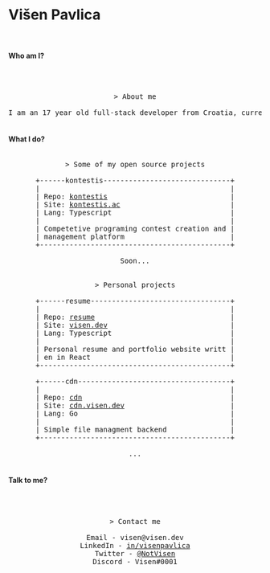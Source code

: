 
#  Višen Pavlica
<br>

#### Who am I?
<br>
<pre>
<div align="center">
> About me<br>
I am an 17 year old full-stack developer from Croatia, currenly in my final year of high school. I am always working on personal and professional projects, learning new technologies, improving my skills and I am always looking forward to new opertunities. Apart from software development and enjoy playing chess and competetive programing.
</div>
</pre>

#### What  I do?
<pre>
<div align="center">
> Some of my open source projects<br>
+------kontestis------------------------------+
|                                             |
| Repo: <a href="https://github.com/ItKlubBozoLagan/kontestis">kontestis</a>                             |
| Site: <a href="https://kontestis.ac">kontestis.ac</a>                          |
| Lang: Typescript                            |
|                                             |
| Competetive programing contest creation and |
| management platform                         |
+---------------------------------------------+

Soon...


> Personal projects<br>
+------resume---------------------------------+
|                                             |
| Repo: <a href="https://github.com/VisenP/resume">resume</a>                                |
| Site: <a href="https://visen.dev">visen.dev</a>                             |
| Lang: Typescript                            |
|                                             |
| Personal resume and portfolio website writt |
| en in React                                 |
+---------------------------------------------+

+------cdn------------------------------------+
|                                             |
| Repo: <a href="https://github.com/VisenP/cdn">cdn</a>                                   |
| Site: <a href="https://cdn.visen.dev">cdn.visen.dev</a>                         |
| Lang: Go                                    |
|                                             |
| Simple file managment backend               |
+---------------------------------------------+

...
</div>
</pre>

#### Talk to me?
<br>
<pre>
<div align="center">
> Contact me<br>
Email - visen@visen.dev
LinkedIn - <a href="https://linkedin.com/in/visenpavlica">in/visenpavlica</a>
Twitter - <a href="https://twiter.com/NotVisen">@NotVisen</a>
Discord - Visen#0001
</div>
</pre>

